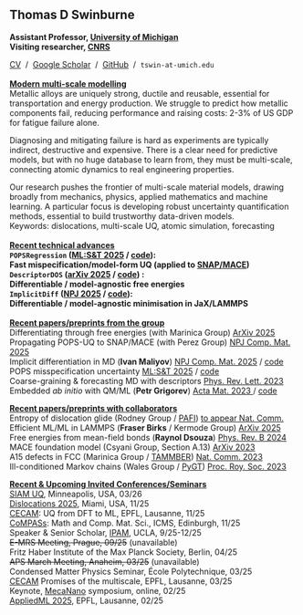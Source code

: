 ## Thomas D Swinburne
<strong>Assistant Professor, <a href="http://www.umich.edu" target="_new">University of Michigan</a><br>
Visiting researcher, <a href="http://www.cnrs.fr" target="_new">CNRS</a></strong>

<a href="pdf/CV-TomSwinburne-2024.pdf" target="_new">CV</a>
&nbsp;/&nbsp;
<a href="https://scholar.google.com/citations?hl=en&user=vgHQd9cAAAAJ&view_op=list_works&sortby=pubdate" target="_new">Google Scholar</a>
&nbsp;/&nbsp;
<a href="https://github.com/tomswinburne/" target="_new">GitHub</a>
&nbsp;/&nbsp;
<code>tswin-at-umich.edu</code>
<br>
<br>
<u><strong>Modern multi-scale modelling</strong></u><br>
Metallic alloys are uniquely strong, ductile and reusable, essential for transportation and energy production.
We struggle to predict how metallic components fail, reducing performance and raising costs: 2-3% of US GDP for fatigue failure alone. 

Diagnosing and mitigating failure is hard as experiments are typically indirect, destructive and expensive. 
There is a clear need for predictive models, but with no huge database to learn from, they must be multi-scale, connecting atomic dynamics to real engineering properties. 

Our research pushes the frontier of multi-scale material models, drawing broadly from mechanics, physics, applied mathematics and machine learning. A particular focus is developing robust uncertainty quantification methods, essential to build trustworthy data-driven models. <br>
<emph>Keywords: dislocations, multi-scale UQ, atomic simulation, forecasting</emph>
<br>
<br>
<u><strong>Recent technical advances</strong></u><br>
<strong><code>POPSRegression</code> (<a href="https://iopscience.iop.org/article/10.1088/2632-2153/ad9fce/meta" _target="_new">ML:S&T 2025</a> / <a href="https://github.com/tomswinburne/POPS-Regression" target="_new">code</a>):<br>
Fast mispecification/model-form UQ (applied to <a href="https://arxiv.org/abs/2502.07104" target="_new">SNAP/MACE</a>)</strong>
<br>
<strong><code>DescriptorDOS</code> (<a href="https://arxiv.org/abs/2502.18191" target="_new">arXiv 2025</a> / <a href="https://github.com/tomswinburne/DescriptorDOS" target="_new">code</a>) :<br>
Differentiable / model-agnostic free energies</strong>
<br>
<strong><code>ImplicitDiff</code> (<a href="https://www.nature.com/articles/s41524-024-01506-0" _target="_new">NPJ 2025</a> / <a href="https://github.com/marseille-matmol/LammpsImplicitDerivative" target="_new">code</a>): 
<br>
Differentiable / model-agnostic minimisation in JaX/LAMMPS</strong>
<br>
<br>
<u><strong>Recent papers/preprints from the group</strong></u><br>
Differentiating through free energies (with Marinica Group)
<a href="https://arxiv.org/abs/2502.18191" target="_new">ArXiv 2025</a><br>
Propagating POPS-UQ to SNAP/MACE (with Perez Group) <a href="https://arxiv.org/abs/2502.07104" target="_new">NPJ Comp. Mat. 2025</a><br>
Implicit differentiation in MD (<b>Ivan Maliyov</b>) <a href="https://www.nature.com/articles/s41524-024-01506-0" _target="_new">NPJ Comp. Mat. 2025</a> / <a href="https://github.com/marseille-matmol/LammpsImplicitDerivative" target="_new">code</a><br>
POPS misspecification uncertainty
<a href="https://iopscience.iop.org/article/10.1088/2632-2153/ad9fce/meta" _target="_new">ML:S&T 2025</a> / <a href="https://github.com/tomswinburne/POPS-Regression" target="_new">code</a><br>
Coarse-graining & forecasting MD with descriptors 
<a href="http://dx.doi.org/10.1103/PhysRevLett.131.236101" target="_new" > Phys. Rev. Lett. 2023</a><br>
Embedded <em>ab initio</em> with QM/ML (<b>Petr Grigorev</b>)
<a href="https://doi.org/10.1016/j.actamat.2023.118734" target="_new" >Acta Mat. 2023 </a> / 
<a href="https://github.com/marseille-matmol/LML-retrain" target="_new">code</a><br>

<u><strong>Recent papers/preprints with collaborators</strong></u><br>
Entropy of dislocation glide (Rodney Group / <a href="https://github.com/tomswinburne/PAFI" target="_new">PAFI</a>)
<a href="https://arxiv.org/abs/2410.04813" target="_new" >to appear Nat. Comm.</a><br>
Efficient ML/ML in LAMMPS (<b>Fraser Birks</b> / Kermode Group)
<a href="https://arxiv.org/abs/2502.19081" target="_new" >ArXiv 2025</a><br>
Free energies from mean-field bonds (<b>Raynol Dsouza</b>)
<a href="https://journals.aps.org/prb/abstract/10.1103/PhysRevB.109.064108" _target="_new" >Phys. Rev. B 2024</a><br>
MACE foundation model (Csyani Group, Section A.13)
<a href="https://arxiv.org/abs/2401.00096" >ArXiv 2023</a><br>
A15 defects in FCC (Marinica Group / <a href="https://github.com/tomswinburne/TAMMBER" target="_new">TAMMBER</a>)
<a href="https://www.nature.com/articles/s41467-023-38729-6" target="_new" >Nat. Comm. 2023</a><br>
Ill-conditioned Markov chains (Wales Group / <a href="https://github.com/tomswinburne/PyGT" target="_new">PyGT</a>)
<a href="https://royalsocietypublishing.org/doi/abs/10.1098/rsta.2022.0245" target="_new" >Proc. Roy. Soc. 2023</a><br>

<u><strong>Recent & Upcoming Invited Conferences/Seminars</strong></u><br>
<a href="https://www.siam.org/conferences-events/siam-conferences/uq26/" target="_new">SIAM UQ</a>, Minneapolis, USA, 03/26<br>
<a href="https://www.coe.miami.edu/events/dislocations-conference/index.html" target="_new">Dislocations 2025</a>, Miami, USA, 11/25<br>
<a href="https://www.cecam.org/workshop-details/uncertainty-quantification-in-atomistic-modeling-from-uncertainty-aware-density-functional-theory-to-machine-learning-1380" target="_new">CECAM</a>: UQ from DFT to ML, EPFL, Lausanne, 11/25<br>
<a href="https://www.icms.org.uk/workshops" target="_new">CoMPASs</a>: Math and Comp. Mat. Sci., ICMS, Edinburgh, 11/25<br>
Speaker & Senior Scholar, <a href="https://www.ipam.ucla.edu/programs/long-programs/bridging-the-gap-transitioning-from-deterministic-to-stochastic-interaction-modeling-in-electrochemistry/" target="_new">IPAM</a>, UCLA, 9/25-12/25
<br><s>E-MRS Meeting, Prague, 09/25</s> (unavailable)<br>
Fritz Haber Institute of the Max Planck Society, Berlin, 04/25
<br><s>APS March Meeting, Anaheim, 03/25</s> (unavailable)
<br>Condensed Matter Physics Seminar, École Polytechnique, 03/25<br>
<a href="https://www.cecam.org/workshop-details/fulfilling-the-multiscale-promise-in-materials-getting-information-out-of-the-atomistic-scale-1283" target="_new">CECAM</a> Promises of the multiscale, EPFL, Lausanne, 03/25<br>
Keynote, <a href="https://mecanano.com/working-groups/wg2/" target="_new">MecaNano</a> symposium, online, 02/25<br>
<a href="https://2025.appliedmldays.org/" target="_new">AppliedML 2025</a>, EPFL, Lausanne, 02/25<br>
<!--<br>
Evening Symposium, IPAM Reunion, Lake Arrowhead, 12/24<br>
<a href="https://www.mrs.org/meetings-events/annual-meetings/2024-mrs-fall-meeting/symposium-sessions/call-for-papers/2024-fall-meeting/Symposium_MT01" target="_new">MRS Fall</a> Meeting, Boston, 12/24<br>
<a href="https://www.polytechnique.edu/education/departements-denseignement-et-de-recherche/departement-de-physique/seminaires-et-conferences" target="_new">General Physics Seminar</a>, École Polytechnique, 11/24<br>
<a href="https://ukaea.zoom.us/webinar/register/WN_w6W5HMKfSwug8ZIFYRQf9g#/registration" ttarget="_new">International Nuclear Engineering Consortium</a>, MIT/Oxford, 11/24<br>
<a href="https://eng.ox.ac.uk/solidmech/seminars/" target="_new">Engineering Seminar</a>, U Oxford, 10/24<br>
<a href="https://www.ch.cam.ac.uk/talk/216568" target="_new">Chemistry Seminar</a>, U Cambridge, 10/24<br>
<a href="https://indico3.mpi-magdeburg.mpg.de/event/40/" target="_new">UQ Meeting</a>, Max Planck Magdeburg, 8/24<br>
Hattrick-Simpers Group Seminar, U Toronto, 7/24<br>
<a href="https://www.cimtec-congress.org/" target="_new">CIMTEC</a> Conference, Tuscany, 6/24<br>
Senior Scholar, <a href="https://www.imsi.institute/activities/data-driven-materials-informatics/" target="_new">
IMSI</a>, U Chicago, 3/24-6/24 (<a href="https://www.imsi.institute/videos/descriptor-coarse-graining-and-forecasting-atomic-simulations/" target="_new">video</a>)<br>-->
